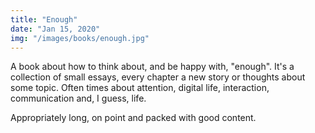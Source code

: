 ```yaml
---
title: "Enough"
date: "Jan 15, 2020"
img: "/images/books/enough.jpg"
---
```


A book about how to think about, and be happy with, "enough". It's a collection
of small essays, every chapter a new story or thoughts about some topic. Often times
about attention, digital life, interaction, communication and, I guess, life.

Appropriately long, on point and packed with good content.